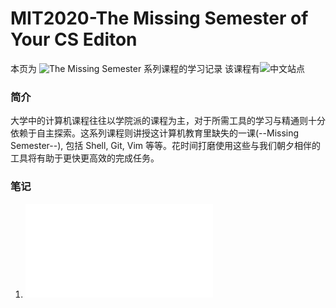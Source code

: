 # MIT2020-The Missing Semester of Your CS Editon
本页为 ![The Missing Semester](https://missing.csail.mit.edu/) 系列课程的学习记录
该课程有![中文站点](https://missing-semester-cn.github.io/)
### 简介
大学中的计算机课程往往以学院派的课程为主，对于所需工具的学习与精通则十分依赖于自主探索。这系列课程则讲授这计算机教育里缺失的一课(--Missing Semester--), 包括 Shell, Git, Vim 等等。花时间打磨使用这些与我们朝夕相伴的工具将有助于更快更高效的完成任务。
### 笔记
1. ![Chapter 1 课程概览与Shell](./Shell.md)
